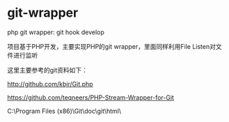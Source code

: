 git-wrapper
===========

php git wrapper: git hook develop

项目基于PHP开发，主要实现PHP的git wrapper，里面同样利用File Listen对文件进行监听

这里主要参考的git资料如下：

http://github.com/kbjr/Git.php

https://github.com/teqneers/PHP-Stream-Wrapper-for-Git

C:\Program Files (x86)\Git\doc\git\html\
